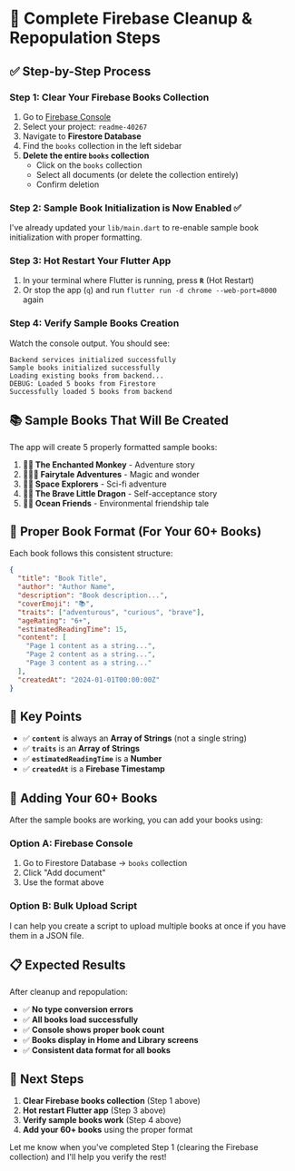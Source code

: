 # 🔄 Complete Firebase Cleanup & Repopulation Steps

## ✅ **Step-by-Step Process**

### **Step 1: Clear Your Firebase Books Collection**

1. Go to [Firebase Console](https://console.firebase.google.com/)
2. Select your project: `readme-40267`
3. Navigate to **Firestore Database**
4. Find the `books` collection in the left sidebar
5. **Delete the entire `books` collection**
   - Click on the `books` collection
   - Select all documents (or delete the collection entirely)
   - Confirm deletion

### **Step 2: Sample Book Initialization is Now Enabled** ✅

I've already updated your `lib/main.dart` to re-enable sample book initialization with proper formatting.

### **Step 3: Hot Restart Your Flutter App**

1. In your terminal where Flutter is running, press **`R`** (Hot Restart)
2. Or stop the app (`q`) and run `flutter run -d chrome --web-port=8000` again

### **Step 4: Verify Sample Books Creation**

Watch the console output. You should see:
```
Backend services initialized successfully
Sample books initialized successfully
Loading existing books from backend...
DEBUG: Loaded 5 books from Firestore
Successfully loaded 5 books from backend
```

## 📚 **Sample Books That Will Be Created**

The app will create 5 properly formatted sample books:

1. **🐒✨ The Enchanted Monkey** - Adventure story
2. **🧚‍♀️🌟 Fairytale Adventures** - Magic and wonder
3. **🚀🤖 Space Explorers** - Sci-fi adventure
4. **🐲🔥 The Brave Little Dragon** - Self-acceptance story
5. **🐠🌊 Ocean Friends** - Environmental friendship tale

## 📝 **Proper Book Format (For Your 60+ Books)**

Each book follows this consistent structure:
```json
{
  "title": "Book Title",
  "author": "Author Name", 
  "description": "Book description...",
  "coverEmoji": "📚",
  "traits": ["adventurous", "curious", "brave"],
  "ageRating": "6+",
  "estimatedReadingTime": 15,
  "content": [
    "Page 1 content as a string...",
    "Page 2 content as a string...", 
    "Page 3 content as a string..."
  ],
  "createdAt": "2024-01-01T00:00:00Z"
}
```

## 🎯 **Key Points**

- ✅ **`content`** is always an **Array of Strings** (not a single string)
- ✅ **`traits`** is an **Array of Strings**
- ✅ **`estimatedReadingTime`** is a **Number**
- ✅ **`createdAt`** is a **Firebase Timestamp**

## 🚀 **Adding Your 60+ Books**

After the sample books are working, you can add your books using:

### Option A: Firebase Console
1. Go to Firestore Database → `books` collection
2. Click "Add document"
3. Use the format above

### Option B: Bulk Upload Script
I can help you create a script to upload multiple books at once if you have them in a JSON file.

## 📋 **Expected Results**

After cleanup and repopulation:
- ✅ **No type conversion errors**
- ✅ **All books load successfully**
- ✅ **Console shows proper book count**
- ✅ **Books display in Home and Library screens**
- ✅ **Consistent data format for all books**

## 🔧 **Next Steps**

1. **Clear Firebase books collection** (Step 1 above)
2. **Hot restart Flutter app** (Step 3 above)
3. **Verify sample books work** (Step 4 above)
4. **Add your 60+ books** using the proper format

Let me know when you've completed Step 1 (clearing the Firebase collection) and I'll help you verify the rest!
